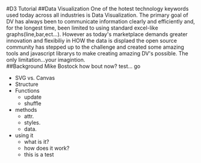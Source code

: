 #D3 Tutorial
##Data Visualization
One of the hotest technology keywords used today across all industries is Data Visualization.  The primary goal of DV has always been to communicate information clearly and efficiently and, for the longest time, been limited to using standard excel-like graphs(line,bar,ect...).  However as today's marketplace demands greater innovation and flexibiliy in HOW the data is displaed the open source community has stepped up to the challenge and created some amazing tools and javascript librarys to make creating amazing DV's possible.  The only limitation...your imagintion.  
##Background
Mike Bostock
how bout now? test... go
- SVG vs. Canvas
- Structure
- Functions
  - update
  - shuffle
- methods
  - attr.
  - styles.
  - data.
- using it
  - what is it?
  - how does it work?
  - this is a test
